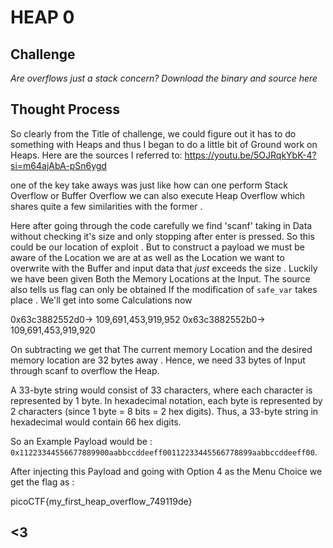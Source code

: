 # HEAP 0

## Challenge
*Are overflows just a stack concern?*
*Download the binary and source here*

## Thought Process 
So clearly from the Title of challenge, we could figure out it has to do something with Heaps and thus I began to do a little bit of Ground work on Heaps. Here are the sources I referred to: 
https://youtu.be/5OJRqkYbK-4?si=m64ajAbA-pSn6ygd

one of the key take aways was just like how can one perform Stack Overflow or Buffer Overflow we can also execute Heap Overflow which shares quite a few similarities with the former .

Here after going through the code carefully we find 'scanf' taking in Data without checking it's size and only stopping after enter is pressed. So this could be our location of exploit . But to construct a payload we must be aware of the Location we are at as well as the Location we want to overwrite with the Buffer and input data that *just* exceeds the size . 
Luckily we have been given Both the Memory Locations at the Input. The source also tells us flag can only be obtained If the modification of `safe_var` takes place . 
We'll get into some Calculations now 

0x63c3882552d0-> 109,691,453,919,952
0x63c3882552b0-> 109,691,453,919,920

On subtracting we get that The current memory Location and the desired memory location are 
32 bytes away . Hence, we need 33 bytes of Input through scanf to overflow the Heap.

A 33-byte string would consist of 33 characters, where each character is represented by 1 byte. In hexadecimal notation, each byte is represented by 2 characters (since 1 byte = 8 bits = 2 hex digits). Thus, a 33-byte string in hexadecimal would contain 66 hex digits.

So an Example Payload would be : 
`0x11223344556677889900aabbccddeeff00112233445566778899aabbccddeeff00`.

After injecting this Payload and going with Option 4 as the Menu Choice we get the flag as : 

picoCTF{my_first_heap_overflow_749119de}

## <3